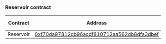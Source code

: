 ### Reservoir contract


| Contract | Address                                                                                                               | Chain ID |
| -------- | --------------------------------------------------------------------------------------------------------------------- | -------- |
| Reservoir | [0xf70da97812cb96acdf810712aa562db8dfa3dbef](https://www.onceupon.gg/0xf70da97812cb96acdf810712aa562db8dfa3dbef:0) | Multiple     |
